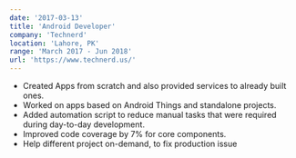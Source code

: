 ```yaml
---
date: '2017-03-13'
title: 'Android Developer'
company: 'Technerd'
location: 'Lahore, PK'
range: 'March 2017 - Jun 2018'
url: 'https://www.technerd.us/'
---
```


- Created Apps from scratch and also provided services to already built ones.
- Worked on apps based on Android Things and standalone projects.
- Added automation script to reduce manual tasks that were required during day-to-day development.
- Improved code coverage by 7% for core components.
- Help different project on-demand, to fix production issue

